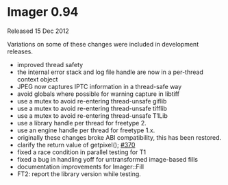# Imager 0.94

Released 15 Dec 2012

Variations on some of these changes were included in development releases.
- improved thread safety
- the internal error stack and log file handle are now in a per-thread context object
- JPEG now captures IPTC information in a thread-safe way
- avoid globals where possible for warning capture in libtiff
- use a mutex to avoid re-entering thread-unsafe giflib
- use a mutex to avoid re-entering thread-unsafe tifflib
- use a mutex to avoid re-entering thread-unsafe T1Lib
- use a library handle per thread for freetype 2.
- use an engine handle per thread for freetype 1.x.
- originally these changes broke ABI compatibility, this has been restored.
- clarify the return value of getpixel(); [#370](https://github.com/tonycoz/imager/issues/370)
- fixed a race condition in parallel testing for T1
- fixed a bug in handling yoff for untransformed image-based fills
- documentation improvements for Imager::Fill
- FT2: report the library version while testing.